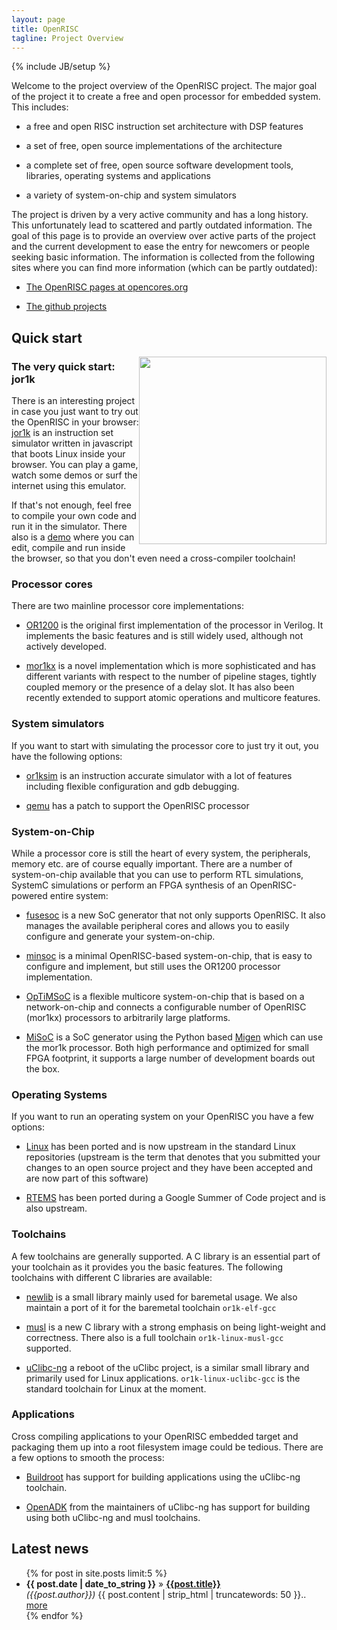 ```yaml
---
layout: page
title: OpenRISC
tagline: Project Overview
---
```

{% include JB/setup %}

Welcome to the project overview of the OpenRISC project. The major
goal of the project it to create a free and open processor for
embedded system. This includes:

- a free and open RISC instruction set architecture with DSP features

- a set of free, open source implementations of the architecture

- a complete set of free, open source software development tools,
  libraries, operating systems and applications

- a variety of system-on-chip and system simulators

The project is driven by a very active community and has a long
history. This unfortunately lead to scattered and partly outdated
information. The goal of this page is to provide an overview over
active parts of the project and the current development to ease the
entry for newcomers or people seeking basic information. The
information is collected from the following sites where you can find
more information (which can be partly outdated):

- [The OpenRISC pages at opencores.org](http://opencores.org/or1k/Main_Page)

- [The github projects](https://www.github.com/openrisc)

## Quick start

<div style="float: right">
    <img src="{{ BASE_PATH }}/assets/jor1k-screenshot.png" width="300px" margin="10px"/>
</div>

### The very quick start: jor1k

There is an interesting project in case you just want to try out the
OpenRISC in your browser: [jor1k](http://s-macke.github.io/jor1k/) is
an instruction set simulator written in javascript that boots Linux
inside your browser. You can play a game, watch some demos or surf the
internet using this emulator.

If that's not enough, feel free to compile your own code and run it in
the simulator. There also is a <a
href="http://s-macke.github.io/jor1k/demos/compile.html">demo</a>
where you can edit, compile and run inside the browser, so that you
don't even need a cross-compiler toolchain!

### Processor cores

There are two mainline processor core implementations:

- [OR1200]({{BASE_PATH}}/implementations.html#OR1200) is the original first
  implementation of the processor in Verilog. It implements the basic
  features and is still widely used, although not actively developed.

- [mor1kx]({{BASE_PATH}}/implementations.html#mor1kx) is a novel
  implementation which is more sophisticated and has different
  variants with respect to the number of pipeline stages, tightly
  coupled memory or the presence of a delay slot. It has also been
  recently extended to support atomic operations and multicore
  features.

### System simulators

If you want to start with simulating the processor core to just try it
out, you have the following options:

- [or1ksim]({{BASE_PATH}}/implementations.html#or1ksim) is an
  instruction accurate simulator with a lot of features including
  flexible configuration and gdb debugging.

- [qemu]({{BASE_PATH}}/implementations.html#qemu) has a patch to
  support the OpenRISC processor

### System-on-Chip

While a processor core is still the heart of every system, the
peripherals, memory etc. are of course equally important. There are a
number of system-on-chip available that you can use to perform RTL
simulations, SystemC simulations or perform an FPGA synthesis of an
OpenRISC-powered entire system:

- [fusesoc]({{BASE_PATH}}/soc.html#fusesoc) is a new SoC generator
  that not only supports OpenRISC. It also manages the available
  peripheral cores and allows you to easily configure and generate
  your system-on-chip.

- [minsoc]({{BASE_PATH}}/soc.html#minsoc) is a minimal OpenRISC-based
  system-on-chip, that is easy to configure and implement, but still
  uses the OR1200 processor implementation.

- [OpTiMSoC]({{BASE_PATH}}/soc.html#optimsoc) is a flexible multicore
  system-on-chip that is based on a network-on-chip and connects a
  configurable number of OpenRISC (mor1kx) processors to arbitrarily
  large platforms.

 - [MiSoC]({{BASE_PATH}}/soc.html#misoc) is a SoC generator using the
   Python based [Migen](https://m-labs.hk/gateware.html) which
   can use the mor1k processor. Both high performance and optimized
   for small FPGA footprint, it supports a large number of development
   boards out the box.

### Operating Systems

If you want to run an operating system on your OpenRISC you have a few
options:

- [Linux]({{BASE_PATH}}/software.html#linux) has been ported and is
  now upstream in the standard Linux repositories (upstream is the
  term that denotes that you submitted your changes to an open source
  project and they have been accepted and are now part of this
  software)

- [RTEMS]({{BASE_PATH}}/software.html#rtems) has been ported during a
  Google Summer of Code project and is also upstream.

### Toolchains

A few toolchains are generally supported. A C library is an essential
part of your toolchain as it provides you the basic features. The
following toolchains with different C libraries are available:

- [newlib]({{BASE_PATH}}/software.html#newlib-toolchain) is a small
  library mainly used for baremetal usage. We also maintain a port of
  it for the baremetal toolchain `or1k-elf-gcc`

- [musl]({{BASE_PATH}}/software.html#musl-toolchain) is a new C library with a
  strong emphasis on being light-weight and correctness. There also
  is a full toolchain `or1k-linux-musl-gcc` supported.

- [uClibc-ng]({{BASE_PATH}}/software.html#uclibc-ng-toolchain) a reboot of the
  uClibc project, is a similar small library and primarily used for Linux
  applications.  `or1k-linux-uclibc-gcc` is the standard toolchain for Linux
  at the moment.

### Applications

Cross compiling applications to your OpenRISC embedded target and packaging
them up into a root filesystem image could be tedious.  There are a few
options to smooth the process:

- [Buildroot]({{BASE_PATH}}/software.html#buildroot) has support for building
  applications using the uClibc-ng toolchain.

- [OpenADK]({{BASE_PATH}}/software.html#openadk) from the maintainers of uClibc-ng
  has support for building using both uClibc-ng and musl toolchains.

## Latest news
<ul class="posts">  
  {% for post in site.posts limit:5 %}  
    <li>  
      <span><b>{{ post.date | date_to_string }}</b></span> &raquo;  
      <a href="{{ BASE_PATH }}{{ post.url }}">  
      <b>{{post.title}}</b></a><br/>
      <i>({{post.author}})</i> {{ post.content | strip_html | truncatewords: 50 }}..
      <a href="{{ BASE_PATH }}{{ post.url }}">  
      more</a><br/>
    </li>
  {% endfor %}  
</ul>

